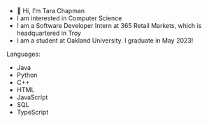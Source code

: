 - 👋 Hi, I’m Tara Chapman
- I am interested in Computer Science
- I am a Software Developer Intern at 365 Retail Markets, which is headquartered in Troy
- I am a student at Oakland University. I graduate in May 2023!

Languages:
- Java 
- Python 
- C++
- HTML
- JavaScript
- SQL
- TypeScript
